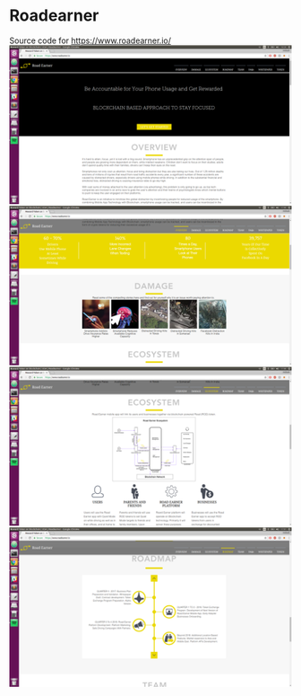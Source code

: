 # Roadearner
Source code for https://www.roadearner.io/ 
![alt text](https://github.com/MukeshKumarSunder/Roadearner/blob/master/1.png)
![alt text](https://github.com/MukeshKumarSunder/Roadearner/blob/master/2.png)
![alt text](https://github.com/MukeshKumarSunder/Roadearner/blob/master/3.png)
![alt text](https://github.com/MukeshKumarSunder/Roadearner/blob/master/4.png)
